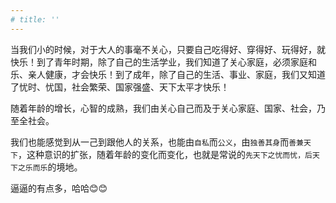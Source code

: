 ```yaml
---
# title: ''
---
```

 
当我们小的时候，对于大人的事毫不关心，只要自己吃得好、穿得好、玩得好，就快乐！到了青年时期，除了自己的生活学业，我们知道了关心家庭，必须家庭和乐、亲人健康，才会快乐！到了成年，除了自己的生活、事业、家庭，我们又知道了忧时、忧国，社会繁荣、国家强盛、天下太平才快乐！

随着年龄的增长，心智的成熟，我们由关心自己而及于关心家庭、国家、社会，乃至全社会。

我们也能感觉到从一己到跟他人的关系，也能由`自私`而`公义`，由`独善其身`而`善兼天下`，这种意识的扩张，随着年龄的变化而变化，也就是常说的`先天下之忧而忧，后天下之乐而乐`的境地。

逼逼的有点多，哈哈😊😊